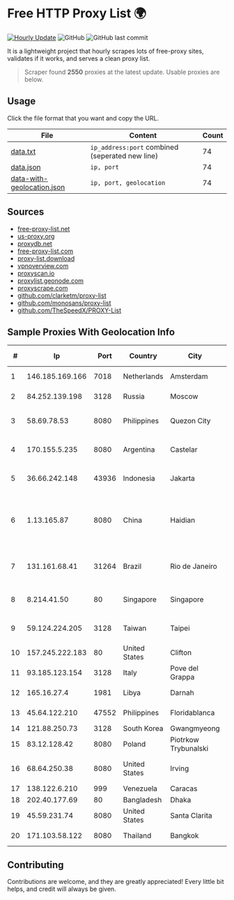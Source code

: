 
# Free HTTP Proxy List 🌍

[![Hourly Update](https://github.com/mertguvencli/http-proxy-list/actions/workflows/main.yml/badge.svg?branch=main)](https://github.com/mertguvencli/http-proxy-list/actions/workflows/main.yml)
![GitHub](https://img.shields.io/github/license/mertguvencli/http-proxy-list)
![GitHub last commit](https://img.shields.io/github/last-commit/mertguvencli/http-proxy-list)

It is a lightweight project that hourly scrapes lots of free-proxy sites, validates if it works, and serves a clean proxy list.


> Scraper found **2550** proxies at the latest update. Usable proxies are below.

## Usage

Click the file format that you want and copy the URL.


|File|Content|Count|
|----|-------|-----|
|[data.txt](https://raw.githubusercontent.com/mertguvencli/http-proxy-list/main/proxy-list/data.txt)|`ip_address:port` combined (seperated new line)|74|
|[data.json](https://raw.githubusercontent.com/mertguvencli/http-proxy-list/main/proxy-list/data.json)|`ip, port`|74|
|[data-with-geolocation.json](https://raw.githubusercontent.com/mertguvencli/http-proxy-list/main/proxy-list/data-with-geolocation.json)|`ip, port, geolocation`|74|

## Sources

* [free-proxy-list.net](https://free-proxy-list.net)
* [us-proxy.org](https://www.us-proxy.org)
* [proxydb.net](http://proxydb.net)
* [free-proxy-list.com](https://free-proxy-list.com/?page=&port=&type%5B%5D=http&type%5B%5D=https&up_time=0&search=Search)
* [proxy-list.download](https://www.proxy-list.download/HTTP)
* [vpnoverview.com](https://vpnoverview.com/privacy/anonymous-browsing/free-proxy-servers)
* [proxyscan.io](https://www.proxyscan.io)
* [proxylist.geonode.com](https://proxylist.geonode.com/api/proxy-list?limit=300&page=1&sort_by=lastChecked&sort_type=desc&protocols=http,https)
* [proxyscrape.com](https://api.proxyscrape.com/v2/?request=displayproxies&protocol=http&timeout=10000&country=all&ssl=all&anonymity=all)
* [github.com/clarketm/proxy-list](https://raw.githubusercontent.com/clarketm/proxy-list/master/proxy-list-raw.txt)
* [github.com/monosans/proxy-list](https://raw.githubusercontent.com/monosans/proxy-list/main/proxies/http.txt)
* [github.com/TheSpeedX/PROXY-List](https://raw.githubusercontent.com/TheSpeedX/PROXY-List/master/http.txt)


## Sample Proxies With Geolocation Info

|#|Ip|Port|Country|City|Internet Service Provider|
|-|--|----|-------|----|-------------------------|
|1|146.185.169.166|7018|Netherlands|Amsterdam|DigitalOcean, LLC|
|2|84.252.139.198|3128|Russia|Moscow|Yandex.Cloud LLC|
|3|58.69.78.53|8080|Philippines|Quezon City|Philippine Long Distance Telephone Co.|
|4|170.155.5.235|8080|Argentina|Castelar|Gobernacion de la Provincia de Buenos Aires|
|5|36.66.242.148|43936|Indonesia|Jakarta|PT. Telekomunikasi Indonesia|
|6|1.13.165.87|8080|China|Haidian|Shenzhen Tencent Computer Systems Company Limited|
|7|131.161.68.41|31264|Brazil|Rio de Janeiro|MS NUNES INFORMAÔÔO TECNOLOGICA LTDA|
|8|8.214.41.50|80|Singapore|Singapore|Alibaba (US) Technology Co., Ltd.|
|9|59.124.224.205|3128|Taiwan|Taipei|Chunghwa Telecom Co., Ltd.|
|10|157.245.222.183|80|United States|Clifton|DigitalOcean, LLC|
|11|93.185.123.154|3128|Italy|Pove del Grappa|Omegacom S.R.L.S.|
|12|165.16.27.4|1981|Libya|Darnah|Aljeel Aljadeed For Technology|
|13|45.64.122.210|47552|Philippines|Floridablanca|PhilCom Corporation|
|14|121.88.250.73|3128|South Korea|Gwangmyeong|DLIVE|
|15|83.12.128.42|8080|Poland|Piotrkow Trybunalski|Orange Polska Spolka Akcyjna|
|16|68.64.250.38|8080|United States|Irving|SimpleFiber Communications LLC|
|17|138.122.6.210|999|Venezuela|Caracas|Lan-online C.A.|
|18|202.40.177.69|80|Bangladesh|Dhaka|Ranks ITT|
|19|45.59.231.74|8080|United States|Santa Clarita|Spectrum|
|20|171.103.58.122|8080|Thailand|Bangkok|True Internet Co., Ltd.|



## Contributing

Contributions are welcome, and they are greatly appreciated! Every
little bit helps, and credit will always be given.

